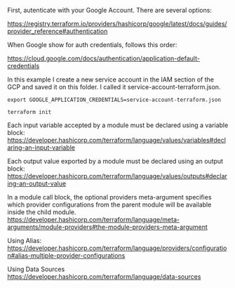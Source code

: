 

First, autenticate with your Google Account. There are several options:

https://registry.terraform.io/providers/hashicorp/google/latest/docs/guides/provider_reference#authentication

When Google show for auth credentials, follows this order:

https://cloud.google.com/docs/authentication/application-default-credentials


In this example I create a new service account in the IAM section of the GCP and saved it on this folder. I called it service-account-terraform.json.

```
export GOOGLE_APPLICATION_CREDENTIALS=service-account-terraform.json
```


```
terraform init
```


Each input variable accepted by a module must be declared using a variable block:
https://developer.hashicorp.com/terraform/language/values/variables#declaring-an-input-variable

Each output value exported by a module must be declared using an output block:
https://developer.hashicorp.com/terraform/language/values/outputs#declaring-an-output-value



In a module call block, the optional providers meta-argument specifies which provider configurations from the parent module will be available inside the child module.
https://developer.hashicorp.com/terraform/language/meta-arguments/module-providers#the-module-providers-meta-argument


Using Alias:
https://developer.hashicorp.com/terraform/language/providers/configuration#alias-multiple-provider-configurations

Using Data Sources
https://developer.hashicorp.com/terraform/language/data-sources
